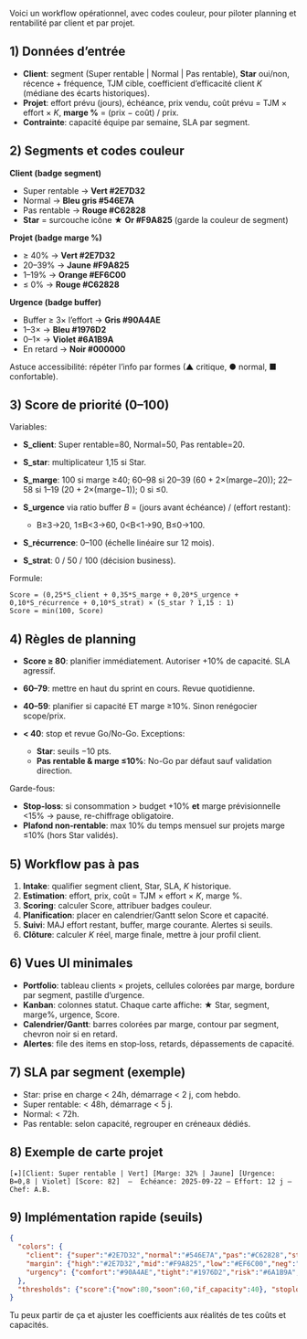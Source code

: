 Voici un workflow opérationnel, avec codes couleur, pour piloter planning et rentabilité par client et par projet.

## 1) Données d’entrée

* **Client**: segment (Super rentable | Normal | Pas rentable), **Star** oui/non, récence + fréquence, TJM cible, coefficient d’efficacité client *K* (médiane des écarts historiques).
* **Projet**: effort prévu (jours), échéance, prix vendu, coût prévu = TJM × effort × *K*, **marge %** = (prix − coût) / prix.
* **Contrainte**: capacité équipe par semaine, SLA par segment.

## 2) Segments et codes couleur

**Client (badge segment)**

* Super rentable → **Vert #2E7D32**
* Normal → **Bleu gris #546E7A**
* Pas rentable → **Rouge #C62828**
* **Star** = surcouche icône ★ **Or #F9A825** (garde la couleur de segment)

**Projet (badge marge %)**

* ≥ 40% → **Vert #2E7D32**
* 20–39% → **Jaune #F9A825**
* 1–19% → **Orange #EF6C00**
* ≤ 0% → **Rouge #C62828**

**Urgence (badge buffer)**

* Buffer ≥ 3× l’effort → **Gris #90A4AE**
* 1–3× → **Bleu #1976D2**
* 0–1× → **Violet #6A1B9A**
* En retard → **Noir #000000**

Astuce accessibilité: répéter l’info par formes (▲ critique, ● normal, ■ confortable).

## 3) Score de priorité (0–100)

Variables:

* **S\_client**: Super rentable=80, Normal=50, Pas rentable=20.
* **S\_star**: multiplicateur 1,15 si Star.
* **S\_marge**: 100 si marge ≥40; 60–98 si 20–39 (60 + 2×(marge−20)); 22–58 si 1–19 (20 + 2×(marge−1)); 0 si ≤0.
* **S\_urgence** via ratio buffer *B* = (jours avant échéance) / (effort restant):

  * B≥3→20, 1≤B<3→60, 0\<B<1→90, B≤0→100.
* **S\_récurrence**: 0–100 (échelle linéaire sur 12 mois).
* **S\_strat**: 0 / 50 / 100 (décision business).

Formule:

```
Score = (0,25*S_client + 0,35*S_marge + 0,20*S_urgence + 0,10*S_récurrence + 0,10*S_strat) × (S_star ? 1,15 : 1)
Score = min(100, Score)
```

## 4) Règles de planning

* **Score ≥ 80**: planifier immédiatement. Autoriser +10% de capacité. SLA agressif.
* **60–79**: mettre en haut du sprint en cours. Revue quotidienne.
* **40–59**: planifier si capacité ET marge ≥10%. Sinon renégocier scope/prix.
* **< 40**: stop et revue Go/No-Go.
  Exceptions:

  * **Star**: seuils −10 pts.
  * **Pas rentable & marge ≤10%**: No-Go par défaut sauf validation direction.

Garde-fous:

* **Stop‑loss**: si consommation > budget +10% **et** marge prévisionnelle <15% → pause, re-chiffrage obligatoire.
* **Plafond non‑rentable**: max 10% du temps mensuel sur projets marge ≤10% (hors Star validés).

## 5) Workflow pas à pas

1. **Intake**: qualifier segment client, Star, SLA, *K* historique.
2. **Estimation**: effort, prix, coût = TJM × effort × *K*, marge %.
3. **Scoring**: calculer Score, attribuer badges couleur.
4. **Planification**: placer en calendrier/Gantt selon Score et capacité.
5. **Suivi**: MAJ effort restant, buffer, marge courante. Alertes si seuils.
6. **Clôture**: calculer *K* réel, marge finale, mettre à jour profil client.

## 6) Vues UI minimales

* **Portfolio**: tableau clients × projets, cellules colorées par marge, bordure par segment, pastille d’urgence.
* **Kanban**: colonnes statut. Chaque carte affiche: ★ Star, segment, marge%, urgence, Score.
* **Calendrier/Gantt**: barres colorées par marge, contour par segment, chevron noir si en retard.
* **Alertes**: file des items en stop‑loss, retards, dépassements de capacité.

## 7) SLA par segment (exemple)

* Star: prise en charge < 24h, démarrage < 2 j, com hebdo.
* Super rentable: < 48h, démarrage < 5 j.
* Normal: < 72h.
* Pas rentable: selon capacité, regrouper en créneaux dédiés.

## 8) Exemple de carte projet

`[★][Client: Super rentable | Vert] [Marge: 32% | Jaune] [Urgence: B=0,8 | Violet] [Score: 82]  –  Échéance: 2025‑09‑22 – Effort: 12 j – Chef: A.B.`

## 9) Implémentation rapide (seuils)

```json
{
  "colors": {
    "client": {"super":"#2E7D32","normal":"#546E7A","pas":"#C62828","star":"#F9A825"},
    "margin": {"high":"#2E7D32","mid":"#F9A825","low":"#EF6C00","neg":"#C62828"},
    "urgency": {"comfort":"#90A4AE","tight":"#1976D2","risk":"#6A1B9A","late":"#000000"}
  },
  "thresholds": {"score":{"now":80,"soon":60,"if_capacity":40}, "stoploss":{"overrun_pct":10,"min_margin_pct":15}}
}
```

Tu peux partir de ça et ajuster les coefficients aux réalités de tes coûts et capacités.
